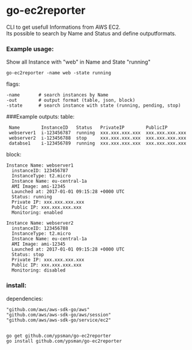 # go-ec2reporter
CLI to get usefull Informations from AWS EC2.<br>
Its possible to search by Name and Status and define outputformats.

### Example usage:
Show all Instance with "web" in Name and State "running"

    go-ec2reporter -name web -state running

flags:

    -name       # search instances by Name
    -out        # output format (table, json, block)
    -state      # search instance with state (running, pending, stop)

###Example outputs:
table:

     Name        InstanceID   Status   PrivateIP        PublicIP     
     webserver1  i-123456787  running  xxx.xxx.xxx.xxx  xxx.xxx.xxx.xxx
     webserver2  i-123456788  stop     xxx.xxx.xxx.xxx  xxx.xxx.xxx.xxx
     databse1    i-123456789  running  xxx.xxx.xxx.xxx  xxx.xxx.xxx.xxx

block:

    Instance Name: webserver1
      instanceID: 123456787
      InstanceType: t2.micro
      Instance Name: eu-central-1a
      AMI Image: ami-12345
      Launched at: 2017-01-01 09:15:28 +0000 UTC
      Status: running
      Private IP: xxx.xxx.xxx.xxx
      Public IP: xxx.xxx.xxx.xxx
      Monitoring: enabled

    Instance Name: webserver2
      instanceID: 123456788
      InstanceType: t2.micro
      Instance Name: eu-central-1a
      AMI Image: ami-12345
      Launched at: 2017-01-01 09:15:28 +0000 UTC
      Status: stop
      Private IP: xxx.xxx.xxx.xxx
      Public IP: xxx.xxx.xxx.xxx
      Monitoring: disabled

### install:
dependencies:

    "github.com/aws/aws-sdk-go/aws"
    "github.com/aws/aws-sdk-go/aws/session"
    "github.com/aws/aws-sdk-go/service/ec2"


    go get github.com/ypsman/go-ec2reporter
    go install github.com/ypsman/go-ec2reporter
